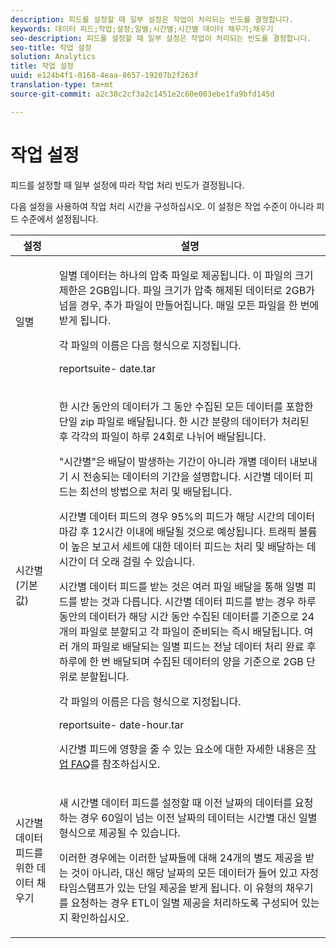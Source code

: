 ```yaml
---
description: 피드를 설정할 때 일부 설정은 작업이 처리되는 빈도를 결정합니다.
keywords: 데이터 피드;작업;설정;일별;시간별;시간별 데이터 채우기;채우기
seo-description: 피드를 설정할 때 일부 설정은 작업이 처리되는 빈도를 결정합니다.
seo-title: 작업 설정
solution: Analytics
title: 작업 설정
uuid: e124b4f1-0168-4eaa-8657-19207b2f263f
translation-type: tm+mt
source-git-commit: a2c38c2cf3a2c1451e2c60e003ebe1fa9bfd145d

---
```



# 작업 설정

피드를 설정할 때 일부 설정에 따라 작업 처리 빈도가 결정됩니다.

다음 설정을 사용하여 작업 처리 시간을 구성하십시오. 이 설정은 작업 수준이 아니라 피드 수준에서 설정됩니다.

<table id="table_2070F73212F245E98DADC6B5DFDB1C72"> 
 <thead> 
  <tr> 
   <th colname="col1" class="entry"> 설정 </th> 
   <th colname="col2" class="entry"> 설명 </th> 
  </tr> 
 </thead>
 <tbody> 
  <tr> 
   <td colname="col1"> 일별 </td> 
   <td colname="col2"> <p>일별 데이터는 하나의 압축 파일로 제공됩니다. 이 파일의 크기 제한은 2GB입니다. 파일 크기가 압축 해제된 데이터로 2GB가 넘을 경우, 추가 파일이 만들어집니다. 매일 모든 파일을 한 번에 받게 됩니다. </p> <p>각 파일의 이름은 다음 형식으로 지정됩니다. </p> <p> <span class="filepath"> <span class="varname"> reportsuite</span>-<span class="varname"> date</span>.tar</span> </p> </td> 
  </tr> 
  <tr> 
   <td colname="col1"> 시간별(기본값) </td> 
   <td colname="col2"> <p>한 시간 동안의 데이터가 그 동안 수집된 모든 데이터를 포함한 단일 zip 파일로 배달됩니다. 한 시간 분량의 데이터가 처리된 후 각각의 파일이 하루 24회로 나뉘어 배달됩니다. </p> <p>"시간별"은 배달이 발생하는 기간이 아니라 개별 데이터 내보내기 시 전송되는 데이터의 기간을 설명합니다. 시간별 데이터 피드는 최선의 방법으로 처리 및 배달됩니다. </p> <p>시간별 데이터 피드의 경우 95%의 피드가 해당 시간의 데이터 마감 후 12시간 이내에 배달될 것으로 예상됩니다. 트래픽 볼륨이 높은 보고서 세트에 대한 데이터 피드는 처리 및 배달하는 데 시간이 더 오래 걸릴 수 있습니다. </p> <p>시간별 데이터 피드를 받는 것은 여러 파일 배달을 통해 일별 피드를 받는 것과 다릅니다. 시간별 데이터 피드를 받는 경우 하루 동안의 데이터가 해당 시간 동안 수집된 데이터를 기준으로 24개의 파일로 분할되고 각 파일이 준비되는 즉시 배달됩니다. 여러 개의 파일로 배달되는 일별 피드는 전날 데이터 처리 완료 후 하루에 한 번 배달되며 수집된 데이터의 양을 기준으로 2GB 단위로 분할됩니다. </p> <p>각 파일의 이름은 다음 형식으로 지정됩니다. </p> <p> <span class="filepath"> <span class="varname"> reportsuite</span>-<span class="varname"> date</span>-hour<span class="varname"></span>.tar</span> </p> <p>시간별 피드에 영향을 줄 수 있는 요소에 대한 자세한 내용은 <a href="../../../export/analytics-data-feed/c-df-contents/jobs-faq.md#concept_7C67A012CCF64B0C8DA33E5A6CF7FD9E" format="dita" scope="local">작업 FAQ</a>를 참조하십시오. </p> </td> 
  </tr> 
  <tr> 
   <td colname="col1"> 시간별 데이터 피드를 위한 데이터 채우기 </td> 
   <td colname="col2"> <p>새 시간별 데이터 피드를 설정할 때 이전 날짜의 데이터를 요청하는 경우 60일이 넘는 이전 날짜의 데이터는 시간별 대신 일별 형식으로 제공될 수 있습니다. </p> <p>이러한 경우에는 이러한 날짜들에 대해 24개의 별도 제공을 받는 것이 아니라, 대신 해당 날짜의 모든 데이터가 들어 있고 자정 타임스탬프가 있는 단일 제공을 받게 됩니다. 이 유형의 채우기를 요청하는 경우 ETL이 일별 제공을 처리하도록 구성되어 있는지 확인하십시오. </p> </td> 
  </tr> 
 </tbody> 
</table>

